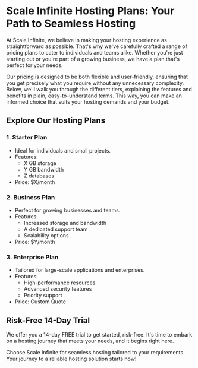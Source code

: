 # Scale Infinite Hosting Plans: Your Path to Seamless Hosting

At Scale Infinite, we believe in making your hosting experience as straightforward as possible. That's why we've carefully crafted a range of pricing plans to cater to individuals and teams alike. Whether you're just starting out or you're part of a growing business, we have a plan that's perfect for your needs.

Our pricing is designed to be both flexible and user-friendly, ensuring that you get precisely what you require without any unnecessary complexity. Below, we'll walk you through the different tiers, explaining the features and benefits in plain, easy-to-understand terms. This way, you can make an informed choice that suits your hosting demands and your budget.

## Explore Our Hosting Plans

### 1. **Starter Plan**
- Ideal for individuals and small projects.
- Features:
  - X GB storage
  - Y GB bandwidth
  - Z databases
- Price: $X/month

### 2. **Business Plan**
- Perfect for growing businesses and teams.
- Features:
  - Increased storage and bandwidth
  - A dedicated support team
  - Scalability options
- Price: $Y/month

### 3. **Enterprise Plan**
- Tailored for large-scale applications and enterprises.
- Features:
  - High-performance resources
  - Advanced security features
  - Priority support
- Price: Custom Quote

## Risk-Free 14-Day Trial

We offer you a 14-day FREE trial to get started, risk-free. It's time to embark on a hosting journey that meets your needs, and it begins right here.

Choose Scale Infinite for seamless hosting tailored to your requirements. Your journey to a reliable hosting solution starts now!
